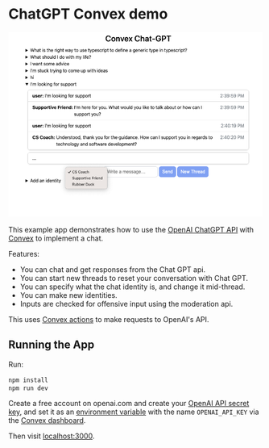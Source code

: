 # ChatGPT Convex demo

![Example](./example.png)

This example app demonstrates how to use the
[OpenAI ChatGPT API](https://platform.openai.com/docs/guides/chat) with
[Convex](https://convex.dev) to implement a chat.

Features:
- You can chat and get responses from the Chat GPT api.
- You can start new threads to reset your conversation with Chat GPT.
- You can specify what the chat identity is, and change it mid-thread.
- You can make new identities.
- Inputs are checked for offensive input using the moderation api.

This uses [Convex actions](https://docs.convex.dev/using/actions) to make
requests to OpenAI's API.

## Running the App

Run:

```
npm install
npm run dev
```

Create a free account on openai.com and create your
[OpenAI API secret key](https://beta.openai.com/account/api-keys), and set it as
an [environment variable](https://docs.convex.dev/using/environment-variables)
with the name `OPENAI_API_KEY` via the
[Convex dashboard](https://dashboard.convex.dev/).

Then visit [localhost:3000](http://localhost:3000).
